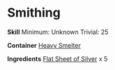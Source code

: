 <!-- TITLE: Silver Vambraces -->
<!-- SUBTITLE:  -->
# Smithing
**Skill**
Minimum: Unknown
Trivial: 25

**Container**
[Heavy Smelter](heavy-smelter)

**Ingredients**
[Flat Sheet of Silver](flat-sheet-of-silver) x 5